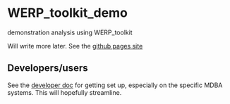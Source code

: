 # WERP_toolkit_demo

demonstration analysis using WERP_toolkit

Will write more later. See the [github pages site](https://special-disco-eyonrvy.pages.github.io/)

## Developers/users

See the [developer doc](developer.md) for getting set up, especially on the specific MDBA systems. This will hopefully streamline.
